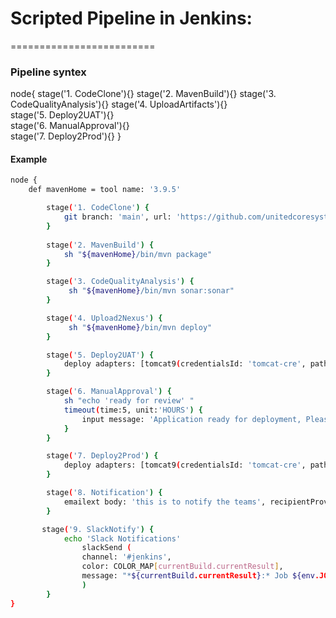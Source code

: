 # Scripted Pipeline in Jenkins:
=========================

### Pipeline syntex

node{
  stage('1. CodeClone'){} 
  stage('2. MavenBuild'){}
  stage('3. CodeQualityAnalysis'){} 
  stage('4. UploadArtifacts'){}  
  stage('5. Deploy2UAT'){}  
  stage('6. ManualApproval'){}  
  stage('7. Deploy2Prod'){} 
} 

#### Example 

```sh
node {
    def mavenHome = tool name: '3.9.5'

        stage('1. CodeClone') {
            git branch: 'main', url: 'https://github.com/unitedcoresystems/maven-web-application.git'  
        }
        
        stage('2. MavenBuild') {
            sh "${mavenHome}/bin/mvn package"
        }

        stage('3. CodeQualityAnalysis') {
             sh "${mavenHome}/bin/mvn sonar:sonar"
        }

        stage('4. Upload2Nexus') {
             sh "${mavenHome}/bin/mvn deploy"
        }

        stage('5. Deploy2UAT') {
            deploy adapters: [tomcat9(credentialsId: 'tomcat-cre', path: '', url: 'http://18.116.240.90:8080/')], contextPath: null, onFailure: false, war: 'target/*.war'
        }

        stage('6. ManualApproval') {
            sh "echo 'ready for review' "
            timeout(time:5, unit:'HOURS') {
                input message: 'Application ready for deployment, Please review and approve'
            }
        }

        stage('7. Deploy2Prod') {
            deploy adapters: [tomcat9(credentialsId: 'tomcat-cre', path: '', url: 'http://18.116.240.90:8080/')], contextPath: null, onFailure: false, war: 'target/*.war'
        }

        stage('8. Notification') {
            emailext body: 'this is to notify the teams', recipientProviders: [contributor(), developers(), upstreamDevelopers()], subject: 'united-Zelle-App', to: 'isaac.ntim@unitedcoresystem.com'
        }

       stage('9. SlackNotify') {
            echo 'Slack Notifications'
                slackSend (
                channel: '#jenkins',
                color: COLOR_MAP[currentBuild.currentResult],
                message: "*${currentBuild.currentResult}:* Job ${env.JOB_NAME} \n build ${env.BUILD_NUMBER} \n More info at: ${env.BUILD_URL}"
                )
        }
}
```
